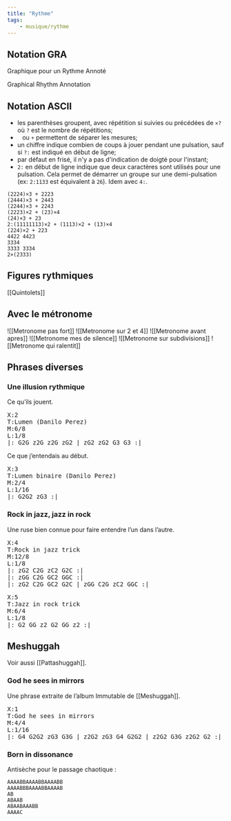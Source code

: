 ```yaml
---
title: "Rythme"
tags:
    - musique/rythme
---
```


## Notation GRA

Graphique pour un Rythme Annoté

Graphical Rhythm Annotation

## Notation ASCII

- les parenthèses groupent, avec répétition si suivies ou
  précédées de `×?` où `?` est le nombre de répétitions;
- ` ` ou `+` permettent de séparer les mesures;
- un chiffre indique combien de coups à jouer pendant une pulsation,
  sauf si `?:` est indiqué en début de ligne;
- par défaut en frisé, il n'y a pas d'indication de doigté pour l'instant;
- `2:` en début de ligne indique que deux caractères sont utilisés pour
  une pulsation. Cela permet de démarrer un groupe sur une
  demi-pulsation (ex: `2:1133` est équivalent à `26`). Idem avec `4:`.

```
(2224)×3 + 2223
(2444)×3 + 2443
(2244)×3 + 2243
(2223)×2 + (23)×4
(24)×3 + 23
2:(11111113)×2 + (1113)×2 + (13)×4
(224)×2 + 223
4422 4423
3334
3333 3334
2×(2333)
```

## Figures rythmiques

[[Quintolets]]

## Avec le métronome
![[Metronome pas fort]]
![[Metronome sur 2 et 4]]
![[Metronome avant apres]]
![[Metronome mes de silence]]
![[Metronome sur subdivisions]]
![[Metronome qui ralentit]]

## Phrases diverses

### Une illusion rythmique

Ce qu’ils jouent.

<pre>
X:2
T:Lumen (Danilo Perez)
M:6/8
L:1/8
|: G2G z2G z2G zG2 | zG2 zG2 G3 G3 :|
</pre>

Ce que j’entendais au début.

<pre>
X:3
T:Lumen binaire (Danilo Perez)
M:2/4
L:1/16
|: G2G2 zG3 :|
</pre>

### Rock in jazz, jazz in rock

Une ruse bien connue pour faire entendre l’un dans l’autre.

<pre>
X:4
T:Rock in jazz trick
M:12/8
L:1/8
|: zG2 C2G zC2 G2C :|
|: zGG C2G GC2 GGC :|
|: zG2 C2G GC2 G2C | zGG C2G zC2 GGC :|
</pre>

<pre>
X:5
T:Jazz in rock trick
M:6/4
L:1/8
|: G2 GG z2 G2 GG z2 :|
</pre>

## Meshuggah

Voir aussi [[Pattashuggah]].

### God he sees in mirrors

Une phrase extraite de l’album Immutable de [[Meshuggah]].

<pre>
X:1
T:God he sees in mirrors
M:4/4
L:1/16
|: G4 G2G2 zG3 G3G | z2G2 zG3 G4 G2G2 | z2G2 G3G z2G2 G2 :|
</pre>


### Born in dissonance

Antisèche pour le passage chaotique :

```
AAAABBAAAABBAAAABB
AAAABBBAAAABBAAAAB
AB
ABAAB
ABAABAAABB
AAAAC
```
